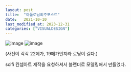 ```yaml
---
layout: post
title:  "아폴로님외주포스트"
date:   2021-10-10
last_modified_at: 2023-12-31
categories: ["VISUALDESIGN"]
---
```


![image](https://github.com/whoisrealminjueun/images/blob/main/%ED%8F%AC%EC%8A%A4%ED%84%B0.png?raw=true)
![image](https://github.com/whoisrealminjueun/images/blob/main/%ED%8F%AC%EC%8A%A4%ED%84%B0%20%ED%85%8D%EC%8A%A4%ED%8A%B8%20%EC%B6%94%EA%B0%80.png?raw=true)

(사진이 각각 22메가, 19메가인지라 로딩이 길다.)

scifi 컨셉아트 제작을 요청하셔서 블랜더로 모델링해서 만들었다.
